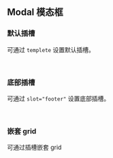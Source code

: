 <div class="demo-header">
<p class="overviewicon">
  <span class="wapi-tips-messagebox"/>
</p>

## Modal 模态框

<nova-uxlink widget-name="Modal"></nova-uxlink>

</div>

### 默认插槽

可通过 `templete` 设置默认插槽。

<nova-demo-view link="modal/value.vue"></nova-demo-view>

<br />

### 底部插槽

可通过 `slot="footer"` 设置底部插槽。

<nova-demo-view link="modal/footer-slot.vue"></nova-demo-view>

<br />

### 嵌套 grid

可通过插槽嵌套 grid

<nova-demo-view link="modal/grid.vue"></nova-demo-view>

<br />

